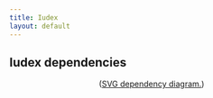 ```yaml
---
title: Iudex
layout: default
---
```


Iudex dependencies
------------------

<div style="text-align: center;">
  <object data="iudex.svg" type="image/svg+xml">
    <p>(<a href="iudex.svg">SVG dependency diagram.</a>)</p>
  </object>
</div>

